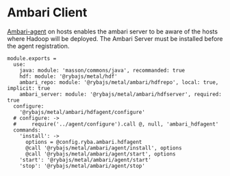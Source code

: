 # Ambari Client

[Ambari-agent][Ambari-agent-install] on hosts enables the ambari server to be
aware of the  hosts where Hadoop will be deployed. The Ambari Server must be 
installed before the agent registration.


    module.exports =
      use:
        java: module: 'masson/commons/java', recommanded: true
        hdf: module: '@rybajs/metal/hdf'
        ambari_repo: module: '@rybajs/metal/ambari/hdfrepo', local: true, implicit: true
        ambari_server: module: '@rybajs/metal/ambari/hdfserver', required: true
      configure:
        '@rybajs/metal/ambari/hdfagent/configure'
      # configure: ->
      #     require('../agent/configure').call @, null, 'ambari_hdfagent'
      commands:
        'install': ->
          options = @config.ryba.ambari.hdfagent
          @call '@rybajs/metal/ambari/agent/install', options
          @call '@rybajs/metal/ambari/agent/start', options
        'start': '@rybajs/metal/ambari/agent/start'
        'stop': '@rybajs/metal/ambari/agent/stop'

[Ambari-agent-install]: https://cwiki.apache.org/confluence/display/AMBARI/Installing+ambari-agent+on+target+hosts
